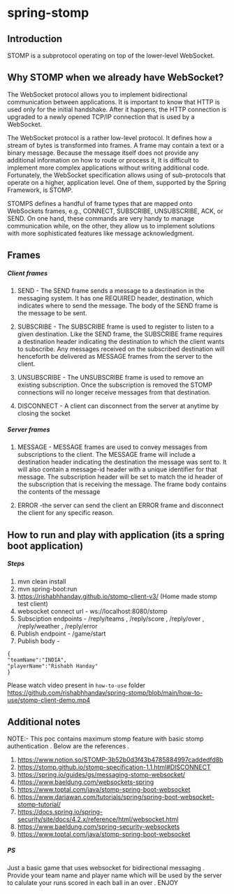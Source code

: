 # spring-stomp

## Introduction
STOMP is a subprotocol operating on top of the lower-level WebSocket.

## Why STOMP when we already have WebSocket?

The WebSocket protocol allows you to implement bidirectional
communication between applications. It is important to know that HTTP is
used only for the initial handshake. After it happens, the HTTP connection
is upgraded to a newly opened TCP/IP connection that is used by a
WebSocket. 

The WebSocket protocol is a rather low-level protocol. It defines how a
stream of bytes is transformed into frames. A frame may contain a text or
a binary message. Because the message itself does not provide any
additional information on how to route or process it, It is difficult to
implement more complex applications without writing additional code.
Fortunately, the WebSocket specification allows using of sub-protocols
that operate on a higher, application level. One of them, supported by the
Spring Framework, is STOMP.

STOMPS defines a handful of frame types that are mapped onto
WebSockets frames, e.g., CONNECT, SUBSCRIBE, UNSUBSCRIBE, ACK, or
SEND. On one hand, these commands are very handy to manage
communication while, on the other, they allow us to implement solutions
with more sophisticated features like message acknowledgment.

## Frames
##### Client frames
1. SEND - The SEND frame sends a message to a destination in the
messaging system. It has one REQUIRED header, destination,
which indicates where to send the message. The body of the
SEND frame is the message to be sent.

2. SUBSCRIBE - The SUBSCRIBE frame is used to register to listen to a
given destination. Like the SEND frame, the SUBSCRIBE frame
requires a destination header indicating the destination to which the client wants to subscribe. Any messages received on the
subscribed destination will henceforth be delivered as MESSAGE frames from the server to the client.

3. UNSUBSCRIBE - The UNSUBSCRIBE frame is used to remove an
existing subscription. Once the subscription is removed the
STOMP connections will no longer receive messages from that
destination.

4. DISCONNECT - A client can disconnect from the server at anytime by
closing the socket

##### Server frames

1. MESSAGE - MESSAGE frames are used to convey messages from
subscriptions to the client. The MESSAGE frame will include a
destination header indicating the destination the message was
sent to. It will also contain a message-id header with a unique
identifier for that message. The subscription header will be set to
match the id header of the subscription that is receiving the
message. The frame body contains the contents of the message

2. ERROR -the server can send the client an ERROR frame and
disconnect the client for any specific reason.

## How to run and play with application (its a spring boot application)
##### Steps
1. mvn clean install 
2. mvn spring-boot:run
3. https://rishabhhanday.github.io/stomp-client-v3/ (Home made stomp test client)
4. websocket connect url -  ws://localhost:8080/stomp
5. Subsciption endpoints - /reply/teams , /reply/score , /reply/over , /reply/weather , /reply/error
6. Publish endpoint - /game/start  
7. Publish body - 
```
{
"teamName":"INDIA",
"playerName":"Rishabh Handay"
}
```

Please watch video present in `how-to-use` folder https://github.com/rishabhhanday/spring-stomp/blob/main/how-to-use/stomp-client-demo.mp4

## Additional notes
NOTE:- This poc contains maximum stomp feature with basic stomp authentication
. Below are the references . 
1. https://www.notion.so/STOMP-3b52b0d3f43b4785884997caddedfd8b
1. https://stomp.github.io/stomp-specification-1.1.html#DISCONNECT
2. https://spring.io/guides/gs/messaging-stomp-websocket/
3. https://www.baeldung.com/websockets-spring
4. https://www.toptal.com/java/stomp-spring-boot-websocket
5. https://www.dariawan.com/tutorials/spring/spring-boot-websocket-stomp-tutorial/
6. https://docs.spring.io/spring-security/site/docs/4.2.x/reference/html/websocket.html
7. https://www.baeldung.com/spring-security-websockets
8. https://www.toptal.com/java/stomp-spring-boot-websocket

##### PS
Just a basic game that uses websocket for bidirectional messaging . Provide your team name and player name which will be used by the server to calulate your runs scored in each ball in an over .
ENJOY

                                                                                                                                         
                                                                                                         
                                                                                                        
